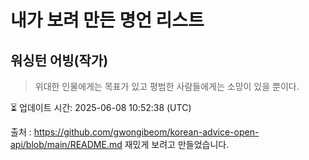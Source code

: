 # 내가 보려 만든 명언 리스트

##  워싱턴 어빙(작가)
> 위대한 인물에게는 목표가 있고 평범한 사람들에게는 소망이 있을 뿐이다.


⏳ 업데이트 시간: 2025-06-08 10:52:38 (UTC)

출처 : https://github.com/gwongibeom/korean-advice-open-api/blob/main/README.md
재밌게 보려고 만들었습니다.
